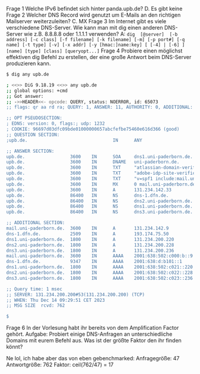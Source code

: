 Frage 1
Welche IPv6 befindet sich hinter panda.upb.de?
D. Es gibt keine
Frage 2
Welcher DNS Record wird genutzt um E-Mails an den richtigen Mailserver
weiterzuleiten?
C. MX
Frage 3
Im Internet gibt es viele verschiedene DNS-Server.
Wie kann man mit dig einen anderen DNS-Server wie z.B. 8.8.8.8 oder
1.1.1.1 verwenden?
A: `dig  [@server]  [-b address] [-c class] [-f filename] [-k filename] [-m] [-p port#] [-q name] [-t type] [-v] [-x addr] [-y [hmac:]name:key] [ [-4] | [-6] ] [name] [type] [class] [queryopt...]`
Frage 4
Probiere einen möglichst effektiven dig Befehl zu erstellen, der eine große
Antwort beim DNS-Server produzieren kann.
```bash
$ dig any upb.de

; <<>> DiG 9.18.19 <<>> any upb.de
;; global options: +cmd
;; Got answer:
;; ->>HEADER<<- opcode: QUERY, status: NOERROR, id: 65073
;; flags: qr aa rd ra; QUERY: 1, ANSWER: 11, AUTHORITY: 0, ADDITIONAL: 11

;; OPT PSEUDOSECTION:
; EDNS: version: 0, flags:; udp: 1232
; COOKIE: 96697d03dfc09bde01000000657abcfefbe75460e616d366 (good)
;; QUESTION SECTION:
;upb.de.                                IN      ANY

;; ANSWER SECTION:
upb.de.                 3600    IN      SOA     dns1.uni-paderborn.de. hostmaster.uni-paderborn.de. 682791942 10800 3600 604800 3600
upb.de.                 3600    IN      DNAME   uni-paderborn.de.
upb.de.                 3600    IN      TXT     "atlassian-domain-verification=NzrKew46SjAClUnQSu5Qax4dsd5JU58NfGIc9SmhF1ZBfo7gYc4kK7RvisQGlbJw"
upb.de.                 3600    IN      TXT     "adobe-idp-site-verification=c3f69f1d645ad1263241f5fd6d114d7bddf26579871d8118f70d2d44e90a52c4"
upb.de.                 3600    IN      TXT     "v=spf1 include:mail.uni-paderborn.de -all"
upb.de.                 3600    IN      MX      0 mail.uni-paderborn.de.
upb.de.                 3600    IN      A       131.234.142.33
upb.de.                 86400   IN      NS      dns-1.dfn.de.
upb.de.                 86400   IN      NS      dns2.uni-paderborn.de.
upb.de.                 86400   IN      NS      dns1.uni-paderborn.de.
upb.de.                 86400   IN      NS      dns3.uni-paderborn.de.

;; ADDITIONAL SECTION:
mail.uni-paderborn.de.  3600    IN      A       131.234.142.9
dns-1.dfn.de.           2509    IN      A       193.174.75.50
dns1.uni-paderborn.de.  1800    IN      A       131.234.200.220
dns2.uni-paderborn.de.  1800    IN      A       131.234.200.228
dns3.uni-paderborn.de.  1800    IN      A       131.234.200.236
mail.uni-paderborn.de.  3600    IN      AAAA    2001:638:502:c000:b::9
dns-1.dfn.de.           9347    IN      AAAA    2001:638:d:b101::1
dns1.uni-paderborn.de.  1800    IN      AAAA    2001:638:502:c021::220
dns2.uni-paderborn.de.  1800    IN      AAAA    2001:638:502:c022::228
dns3.uni-paderborn.de.  1800    IN      AAAA    2001:638:502:c023::236

;; Query time: 1 msec
;; SERVER: 131.234.200.200#53(131.234.200.200) (TCP)
;; WHEN: Thu Dec 14 09:29:51 CET 2023
;; MSG SIZE  rcvd: 762

$ 
```
Frage 6
In der Vorlesung habt ihr bereits von dem Amplification Factor gehört.
Aufgabe: Probiert einige DNS-Anfragen an unterschiedliche Domains mit eurem
Befehl aus.
Was ist der größte Faktor den ihr finden könnt?

Ne lol, ich habe aber das von eben gebenchmarked:
Anfragegröße: 47
Antwortgröße: 762
Faktor: ceil(762/47) = 17